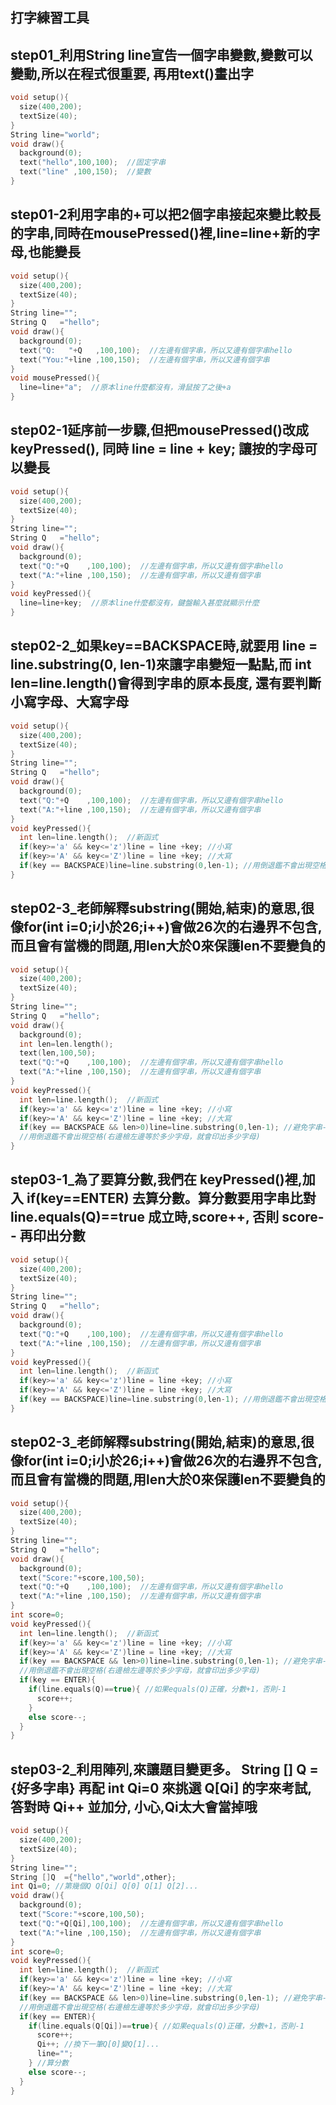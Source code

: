 ## 打字練習工具
## step01_利用String line宣告一個字串變數,變數可以變動,所以在程式很重要, 再用text()畫出字
```c
void setup(){
  size(400,200);
  textSize(40);
}
String line="world";
void draw(){
  background(0);
  text("hello",100,100);  //固定字串
  text("line" ,100,150);  //變數
}
```

## step01-2利用字串的+可以把2個字串接起來變比較長的字串,同時在mousePressed()裡,line=line+新的字母,也能變長
```c
void setup(){
  size(400,200);
  textSize(40);
}
String line="";
String Q   ="hello";
void draw(){
  background(0);
  text("Q:   "+Q   ,100,100);  //左邊有個字串，所以又邊有個字串hello
  text("You:"+line ,100,150);  //左邊有個字串，所以又邊有個字串
}
void mousePressed(){
  line=line+"a";  //原本line什麼都沒有，滑鼠按了之後+a
}
```

## step02-1延序前一步驟,但把mousePressed()改成keyPressed(), 同時 line = line + key; 讓按的字母可以變長
```c
void setup(){
  size(400,200);
  textSize(40);
}
String line="";
String Q   ="hello";
void draw(){
  background(0);
  text("Q:"+Q    ,100,100);  //左邊有個字串，所以又邊有個字串hello
  text("A:"+line ,100,150);  //左邊有個字串，所以又邊有個字串
}
void keyPressed(){
  line=line+key;  //原本line什麼都沒有，鍵盤輸入甚麼就顯示什麼
}
```

## step02-2_如果key==BACKSPACE時,就要用 line = line.substring(0, len-1)來讓字串變短一點點,而 int len=line.length()會得到字串的原本長度, 還有要判斷小寫字母、大寫字母
```c
void setup(){
  size(400,200);
  textSize(40);
}
String line="";
String Q   ="hello";
void draw(){
  background(0);
  text("Q:"+Q    ,100,100);  //左邊有個字串，所以又邊有個字串hello
  text("A:"+line ,100,150);  //左邊有個字串，所以又邊有個字串
}
void keyPressed(){
  int len=line.length();  //新函式
  if(key>='a' && key<='z')line = line +key; //小寫
  if(key>='A' && key<='Z')line = line +key; //大寫
  if(key == BACKSPACE)line=line.substring(0,len-1); //用倒退鑑不會出現空格
}
```

## step02-3_老師解釋substring(開始,結束)的意思,很像for(int i=0;i小於26;i++)會做26次的右邊界不包含, 而且會有當機的問題,用len大於0來保護len不要變負的
```c
void setup(){
  size(400,200);
  textSize(40);
}
String line="";
String Q   ="hello";
void draw(){
  background(0);
  int len=len.length();
  text(len,100,50);
  text("Q:"+Q    ,100,100);  //左邊有個字串，所以又邊有個字串hello
  text("A:"+line ,100,150);  //左邊有個字串，所以又邊有個字串
}
void keyPressed(){
  int len=line.length();  //新函式
  if(key>='a' && key<='z')line = line +key; //小寫
  if(key>='A' && key<='Z')line = line +key; //大寫
  if(key == BACKSPACE && len>0)line=line.substring(0,len-1); //避免字串-1
  //用倒退鑑不會出現空格(右邊檢左邊等於多少字母，就會印出多少字母)
}
```

## step03-1_為了要算分數,我們在 keyPressed()裡,加入 if(key==ENTER) 去算分數。算分數要用字串比對 line.equals(Q)==true 成立時,score++, 否則 score-- 再印出分數
```c
void setup(){
  size(400,200);
  textSize(40);
}
String line="";
String Q   ="hello";
void draw(){
  background(0);
  text("Q:"+Q    ,100,100);  //左邊有個字串，所以又邊有個字串hello
  text("A:"+line ,100,150);  //左邊有個字串，所以又邊有個字串
}
void keyPressed(){
  int len=line.length();  //新函式
  if(key>='a' && key<='z')line = line +key; //小寫
  if(key>='A' && key<='Z')line = line +key; //大寫
  if(key == BACKSPACE)line=line.substring(0,len-1); //用倒退鑑不會出現空格
}
```

## step02-3_老師解釋substring(開始,結束)的意思,很像for(int i=0;i小於26;i++)會做26次的右邊界不包含, 而且會有當機的問題,用len大於0來保護len不要變負的
```c
void setup(){
  size(400,200);
  textSize(40);
}
String line="";
String Q   ="hello";
void draw(){
  background(0);
  text("Score:"+score,100,50);
  text("Q:"+Q    ,100,100);  //左邊有個字串，所以又邊有個字串hello
  text("A:"+line ,100,150);  //左邊有個字串，所以又邊有個字串
}
int score=0;
void keyPressed(){
  int len=line.length();  //新函式
  if(key>='a' && key<='z')line = line +key; //小寫
  if(key>='A' && key<='Z')line = line +key; //大寫
  if(key == BACKSPACE && len>0)line=line.substring(0,len-1); //避免字串-1
  //用倒退鑑不會出現空格(右邊檢左邊等於多少字母，就會印出多少字母)
  if(key == ENTER){
    if(line.equals(Q)==true){ //如果equals(Q)正確，分數+1，否則-1
      score++;
    }
    else score--;
  }
}
```

## step03-2_利用陣列,來讓題目變更多。 String [] Q = {好多字串} 再配 int Qi=0 來挑選 Q[Qi] 的字來考試, 答對時 Qi++ 並加分, 小心,Qi太大會當掉哦
```c
void setup(){
  size(400,200);
  textSize(40);
}
String line="";
String []Q  ={"hello","world",other};
int Qi=0; //第幾個Q Q[Qi] Q[0] Q[1] Q[2]...
void draw(){
  background(0);
  text("Score:"+score,100,50);
  text("Q:"+Q[Qi],100,100);  //左邊有個字串，所以又邊有個字串hello
  text("A:"+line ,100,150);  //左邊有個字串，所以又邊有個字串
}
int score=0;
void keyPressed(){
  int len=line.length();  //新函式
  if(key>='a' && key<='z')line = line +key; //小寫
  if(key>='A' && key<='Z')line = line +key; //大寫
  if(key == BACKSPACE && len>0)line=line.substring(0,len-1); //避免字串-1
  //用倒退鑑不會出現空格(右邊檢左邊等於多少字母，就會印出多少字母)
  if(key == ENTER){
    if(line.equals(Q[Qi])==true){ //如果equals(Q)正確，分數+1，否則-1
      score++;
      Qi++; //換下一筆Q[0]變Q[1]...
      line="";
    } //算分數
    else score--;
  }
}
```
